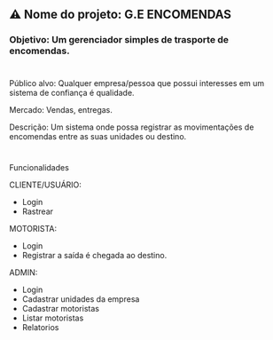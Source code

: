## ⚠️ Nome do projeto: G.E ENCOMENDAS

### Objetivo: Um gerenciador simples de trasporte de encomendas.

<h1></h1>

Público alvo: Qualquer empresa/pessoa que possui interesses em um sistema de confiança é qualidade.

Mercado: Vendas, entregas.

Descrição: Um sistema onde possa registrar as movimentações de encomendas entre as suas unidades ou destino.
<h1></h1>
Funcionalidades

CLIENTE/USUÁRIO:
+ Login
+ Rastrear

MOTORISTA:
+ Login
+ Registrar a saída é chegada ao destino.

ADMIN:
+ Login
+ Cadastrar unidades da empresa
+ Cadastrar motoristas
+ Listar motoristas
+ Relatorios
